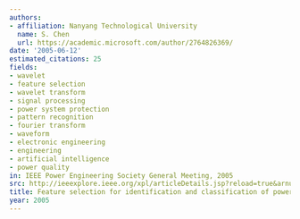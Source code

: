 ```yaml
---
authors:
- affiliation: Nanyang Technological University
  name: S. Chen
  url: https://academic.microsoft.com/author/2764826369/
date: '2005-06-12'
estimated_citations: 25
fields:
- wavelet
- feature selection
- wavelet transform
- signal processing
- power system protection
- pattern recognition
- fourier transform
- waveform
- electronic engineering
- engineering
- artificial intelligence
- power quality
in: IEEE Power Engineering Society General Meeting, 2005
src: http://ieeexplore.ieee.org/xpl/articleDetails.jsp?reload=true&arnumber=1489187&sortType%3Dasc_p_Sequence%26filter%3DAND%28p_IS_Number%3A32012%29%26pageNumber%3D5%26rowsPerPage%3D100
title: Feature selection for identification and classification of power quality disturbances
year: 2005
---
```


